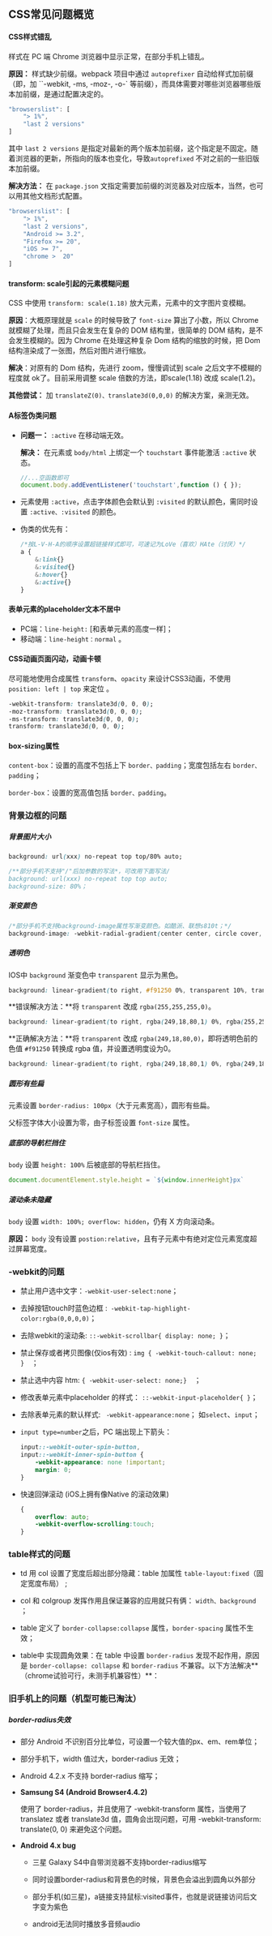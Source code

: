 

## CSS常见问题概览

#### **CSS样式错乱**  

样式在 PC 端 Chrome 浏览器中显示正常，在部分手机上错乱。

**原因：** 样式缺少前缀。webpack 项目中通过 `autoprefixer` 自动给样式加前缀（即，加 ``-webkit, -ms, -moz-, -o-` 等前缀），而具体需要对哪些浏览器哪些版本加前缀，是通过配置决定的。  

```js
"browserslist": [
    "> 1%",
    "last 2 versions"
]
```

其中 `last 2 versions` 是指定对最新的两个版本加前缀，这个指定是不固定。随着浏览器的更新，所指向的版本也变化，导致`autoprefixed` 不对之前的一些旧版本加前缀。

**解决方法：** 在 `package.json` 文指定需要加前缀的浏览器及对应版本，当然，也可以用其他文档形式配置。

```js
"browserslist": [
    "> 1%",
    "last 2 versions",
    "Android >= 3.2",
    "Firefox >= 20",
    "iOS >= 7",
    "chrome >  20"
]
```



#### **transform: scale引起的元素模糊问题**  

CSS 中使用 `transform: scale(1.18)` 放大元素，元素中的文字图片变模糊。

**原因**：大概原理就是 `scale` 的时候导致了 `font-size` 算出了小数，所以 Chrome 就模糊了处理，而且只会发生在复杂的 DOM 结构里，很简单的 DOM 结构，是不会发生模糊的。因为 Chrome 在处理这种复杂 Dom 结构的缩放的时候，把 Dom 结构渲染成了一张图，然后对图片进行缩放。

**解决**：对原有的 Dom 结构，先进行 zoom，慢慢调试到 scale 之后文字不模糊的程度就 ok了。目前采用调整 scale 倍数的方法，即scale(1.18) 改成 scale(1.2)。

**其他尝试：** 加 `translateZ(0)、translate3d(0,0,0)` 的解决方案，亲测无效。



#### A标签伪类问题

* **问题一：** `:active` 在移动端无效。

  **解决：** 在元素或 `body/html` 上绑定一个 `touchstart` 事件能激活 `:active` 状态。

  ```js
  //...空函数即可
  document.body.addEventListener('touchstart',function () { });
  ```

* 元素使用 `:active`，点击字体颜色会默认到 `:visited` 的默认颜色，需同时设置 `:active、:visited` 的颜色。

* 伪类的优先有：

  ```css
  /*按L-V-H-A的顺序设置超链接样式即可，可速记为LoVe（喜欢）HAte（讨厌）*/
  a {
      &:link{}
      &:visited{}
      &:hover{}
      &:active{}
  }
  ```



#### 表单元素的placeholder文本不居中

* PC端：`line-height:` [和表单元素的高度一样]；
* 移动端：`line-height：normal` 。



#### CSS动画页面闪动，动画卡顿

尽可能地使用合成属性 `transform`、`opacity` 来设计CSS3动画，不使用 `position: left | top` 来定位 。

```css
-webkit-transform: translate3d(0, 0, 0);
-moz-transform: translate3d(0, 0, 0);
-ms-transform: translate3d(0, 0, 0);
transform: translate3d(0, 0, 0);
```

#### box-sizing属性

`content-box`：设置的高度不包括上下 `border、padding`；宽度包括左右 `border、padding`；

`border-box`：设置的宽高值包括 `border、padding`。



### 背景边框的问题

##### 背景图片大小

```css
background: url(xxx) no-repeat top top/80% auto;

/**部分手机不支持"/"后加参数的写法*，可改用下面写法/
background: url(xxx) no-repeat top top auto;
background-size: 80%；
```

##### 渐变颜色

```css
/*部分手机不支持background-image属性写渐变颜色。如酷派、联想s810t；*/
background-image: -webkit-radial-gradient(center center, circle cover, #0087fb 0%, #0087fb 35%,transparent 35%);
```

##### 透明色

IOS中 `background` 渐变色中 `transparent` 显示为黑色。

```css
background: linear-gradient(to right, #f91250 0%, transparent 10%, transparent 90%, #f91250 100%);
```

**错误解决方法：**将 `transparent` 改成 `rgba(255,255,255,0)`。

```css
background: linear-gradient(to right, rgba(249,18,80,1) 0%, rgba(255,255,255,0) 10%, rgba(255,255,255,0) 90%, rgba(249,18,80,1) 100%);
```

**正确解决方法：**将 `transparent` 改成 `rgba(249,18,80,0)`，即将透明色前的色值 `#f91250` 转换成 rgba 值，并设置透明度设为0。

```css
background: linear-gradient(to right, rgba(249,18,80,1) 0%, rgba(249,18,80,0) 10%, rgba(249,18,80,0) 90%, rgba(249,18,80,1) 100%);
```

##### 圆形有些扁

元素设置 `border-radius: 100px`（大于元素宽高），圆形有些扁。

父标签字体大小设置为零，由子标签设置 `font-size` 属性。

##### 底部的导航栏挡住

`body` 设置 `height: 100%` 后被底部的导航栏挡住。

```js
document.documentElement.style.height = `${window.innerHeight}px`
```

##### 滚动条未隐藏

`body` 设置 `width: 100%; overflow: hidden`，仍有 X 方向滚动条。

**原因：** `body` 没有设置 `postion:relative`，且有子元素中有绝对定位元素宽度超过屏幕宽度。



### -webkit的问题

- 禁止用户选中文字：`-webkit-user-select:none`；  

- 去掉按钮touch时蓝色边框 :` -webkit-tap-highlight-color:rgba(0,0,0,0)`；  

- 去除webkit的滚动条: `::-webkit-scrollbar{ display: none; }`；  

- 禁止保存或者拷贝图像(仅ios有效) : `img { -webkit-touch-callout: none; }  `；

- 禁止选中内容 htm: `{ -webkit-user-select: none;}  `；

- 修改表单元素中placeholder 的样式： `::-webkit-input-placeholder{ }`；

- 去除表单元素的默认样式: ` -webkit-appearance:none`；  如`select`、`input`；

- `input type=number`之后，PC 端出现上下箭头：  

  ```css
  input::-webkit-outer-spin-button,
  input::-webkit-inner-spin-button {
      -webkit-appearance: none !important;
      margin: 0;
  }
  ```

- 快速回弹滚动 (iOS上拥有像Native 的滚动效果)

  ```css
  {
      overflow: auto;
      -webkit-overflow-scrolling:touch;
  }
  ```

  

### table样式的问题

* td 用 col 设置了宽度后超出部分隐藏：table 加属性 `table-layout:fixed`（固定宽度布局）  ;

* col 和 colgroup 发挥作用且保证兼容的应用就只有俩： `width、background  `；

* table 定义了 `border-collapse:collapse` 属性，`border-spacing` 属性不生效；

* table中 实现圆角效果：在 table 中设置 `border-radius` 发现不起作用，原因是 `border-collapse: collapse` 和 `border-radius` 不兼容。以下方法解决**（chrome试验可行，未测手机兼容性）**：



### 旧手机上的问题（机型可能已淘汰）

##### border-radius失效

* 部分 Android 不识别百分比单位，可设置一个较大值的px、em、rem单位；

* 部分手机下，width 值过大，border-radius 无效；

* Android 4.2.x 不支持 border-radius 缩写；

* **Samsung S4 (Android Browser4.4.2)**

  使用了 border-radius，并且使用了 -webkit-transform 属性，当使用了 translatez 或者 translate3d 值，圆角会出现问题，可用 -webkit-transform: translate(0, 0) 来避免这个问题。

* **Android 4.x bug**

  * 三星 Galaxy S4中自带浏览器不支持border-radius缩写

  * 同时设置border-radius和背景色的时候，背景色会溢出到圆角以外部分

  * 部分手机(如三星)，a链接支持鼠标:visited事件，也就是说链接访问后文字变为紫色

  * android无法同时播放多音频audio